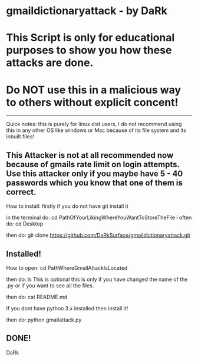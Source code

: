 # gmaildictionaryattack - by DaRk
# This Script is only for educational purposes to show you how these attacks are done. 
# Do NOT use this in a malicious way to others without explicit concent!
-----------------------------------------------------------------------------------------------------------------------------------------------------------------------
Quick notes:
this is purely for linux dist users, I do not recommend using this in any other OS like windows or Mac because of its file system and its inbuilt files!

This Attacker is not at all recommended now because of gmails rate limit on login attempts. Use this attacker only if you maybe have 5 - 40 passwords which you know that one of them is correct. 
-----------------------------------------------------------------------------------------------------------------------------------------------------------------------

How to install:
firstly if you do not have git install it

in the terminal do:
cd PathOfYourLikingWhereYouWantToStoreTheFile
i often do:
cd Desktop

then do:
git clone https://github.com/DaRkSurface/gmaildictionaryattack.git


Installed!
-----------------------------------------------------------------------------------------------------------------------------------------------------------------------

How to open:
cd PathWhereGmailAttackIsLocated

then do:
ls
This is optional this is only if you have changed the name of the .py or if you want to see all the files.

then do:
cat README.md

If you dont have python 3.x installed then install it!

then do: python gmailattack.py

DONE!
-----------------------------------------------------------------------------------------------------------------------------------------------------------------------

DaRk
